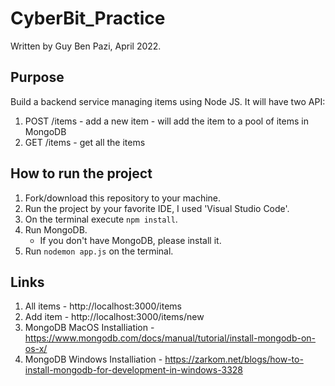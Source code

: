 # CyberBit_Practice

Written by Guy Ben Pazi, April 2022.

## Purpose

Build a backend service managing items using Node JS.
It will have two API:
   1. POST /items - add a new item - will add the item to a pool of items in MongoDB
   2. GET /items - get all the items
## How to run the project

1. Fork/download this repository to your machine.
2. Run the project by your favorite IDE, I used 'Visual Studio Code'.
3. On the terminal execute `npm install`.
4. Run MongoDB.
   * If you don't have MongoDB, please install it.
5. Run `nodemon app.js` on the terminal. 
## Links

1. All items - http://localhost:3000/items
2. Add item - http://localhost:3000/items/new
3. MongoDB MacOS Installiation - https://www.mongodb.com/docs/manual/tutorial/install-mongodb-on-os-x/
4. MongoDB Windows Installiation - https://zarkom.net/blogs/how-to-install-mongodb-for-development-in-windows-3328
